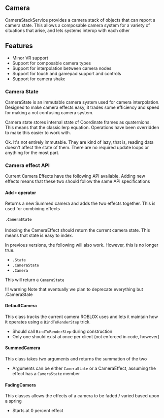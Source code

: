 ## Camera

CameraStackService provides a camera stack of objects that can report a camera state. This allows a composable camera system for a variety of situations that arise, and lets systems interop with each other

## Features

* Minor VR support
* Support for composable camera types
* Support for interpolation between camera nodes
* Support for touch and gamepad support and controls
* Support for camera shake

### Camera State
CameraState is an immutable camera system used for camera interpolation. Designed to make camera effects easy, it trades some efficiency and speed for making a not confusing camera system.

Camera state stores internal state of Coordinate frames as quaternions. This means that the classic lerp equation. Operations have been overridden to make this easier to work with.

Ok. It's not entirely immutable. They are kind of lazy, that is, reading data doesn't affect the state of them. There are no
required update loops or anything for the most part.

### Camera effect API
Current Camera Effects have the following API available. Adding new effects means that these two should follow the same API specifications

#### Add `+` operator
Returns a new Summed camera and adds the two effects together. This is used for combining effects

#### `.CameraState`
Indexing the CameraEffect should return the current camera state. This means that state is easy to index.

In previous versions, the following will also work. However, this is no longer true.

* `.State`
* `.CameraState`
* `.Camera`

This will return a `CameraState`

!!! warning
	Note that eventually we plan to deprecate everything but .CameraState

#### DefaultCamera
This class tracks the current camera ROBLOX uses and lets it maintain how it operates using a `BindToRenderStep` trick.

* Should call `BindToRenderStep` during construction
* Only one should exist at once per client (not enforced in code, however)

#### SummedCamera
This class takes two arguments and returns the summation of the two

* Arguments can be either `CameraState` or a CameraEffect, assuming the effect has a `CameraState` member

#### FadingCamera
This classes allows the effects of a camera to be faded / varied based upon a spring

* Starts at 0 percent effect
